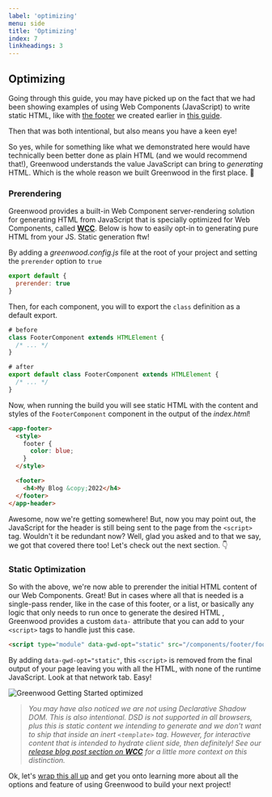 ```yaml
---
label: 'optimizing'
menu: side
title: 'Optimizing'
index: 7
linkheadings: 3
---
```


## Optimizing

Going through this guide, you may have picked up on the fact that we had been showing examples of using Web Components (JavaScript) to write static HTML, like with [the footer](https://github.com/ProjectEvergreen/greenwood-getting-started/blob/master/src/components/footer/footer.js) we created earlier in [this guide](/getting-started/branding/#templating).

Then that was both intentional, but also means you have a keen eye!

So yes, while for something like what we demonstrated here would have technically been better done as plain HTML (and we would recommend that!), Greenwood understands the value JavaScript can bring to _generating_ HTML.  Which is the whole reason we built Greenwood in the first place. 💚

### Prerendering

Greenwood provides a built-in Web Component server-rendering solution for generating HTML from JavaScript that is specially optimized for Web Components, called [**WCC**](https://github.com/ProjectEvergreen/wcc).  Below is how to easily opt-in to generating pure HTML from your JS.  Static generation ftw!  

By adding a _greenwood.config.js_ file at the root of your project and setting the `prerender` option to `true`
```js
export default {
  prerender: true
}
```

Then, for each component, you will to export the `class` definition as a default export.
```js
# before
class FooterComponent extends HTMLElement {
  /* ... */
}

# after
export default class FooterComponent extends HTMLElement {
  /* ... */
}
```

Now, when running the build you will see static HTML with the content and styles of the `FooterComponent` component in the output of the _index.html_!
```html
<app-footer>
  <style>
    footer {
      color: blue;
    }
  </style>

  <footer>
    <h4>My Blog &copy;2022</h4>
  </footer>
</app-header>
```

Awesome, now we're getting somewhere!  But, now you may point out, the JavaScript for the header is still being sent to the page from the `<script>` tag.  Wouldn't it be redundant now?  Well, glad you asked and to that we say, we got that covered there too!  Let's check out the next section. 👇

### Static Optimization

So with the above, we're now able to prerender the initial HTML content of our Web Components.  Great!  But in cases where all that is needed is a single-pass render, like in the case of this footer, or a list, or basically any logic that only needs to run once to generate the desired HTML , Greenwood provides a custom `data-` attribute that you can add to your `<script>` tags to handle just this case.
```html
<script type="module" data-gwd-opt="static" src="/components/footer/footer.js"></script>
```

By adding `data-gwd-opt="static"`, this `<script>` is removed from the final output of your page leaving you with all the HTML, with none of the runtime JavaScript.  Look at that network tab.  Easy!

![Greenwood Getting Started optimized](/assets/greenwood-getting-started-repo-optimized.webp)

> _You may have also noticed we are not using Declarative Shadow DOM.  This is also intentional.  DSD is not supported in all browsers, plus this is static content we intending to generate and we don't want to ship that inside an inert `<template>` tag.  However, for interactive content that is intended to hydrate client side, then definitely!  See our [release blog post section on **WCC**](/blog/release/v0-26-0#wcc) for a little more context on this distinction._

Ok, let's [wrap this all up](/getting-started/next-steps/) and get you onto learning more about all the options and feature of using Greenwood to build your next project!